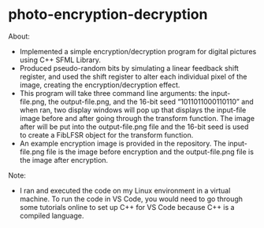 # photo-encryption-decryption

About:
- Implemented a simple encryption/decryption program for digital pictures using C++ SFML Library.
- Produced pseudo-random bits by simulating a linear feedback shift register, and used the shift register to alter each individual pixel of the image, creating the encryption/decryption effect. 
- This program will take three command line arguments: the input-file.png, the output-file.png, and the 16-bit seed “1011011000110110” and when ran, two display windows will pop up that displays the input-file image before and after going through the transform function. The image after will be put into the output-file.png file and the 16-bit seed is used to create a FibLFSR object for the transform function. 
- An example encryption image is provided in the repository. The input-file.png file is the image before encryption and the output-file.png file is the image after encryption.

Note:
- I ran and executed the code on my Linux environment in a virtual machine. To run the code in VS Code, you would need to go through some tutorials online to set up C++ for VS Code because C++ is a compiled language. 
